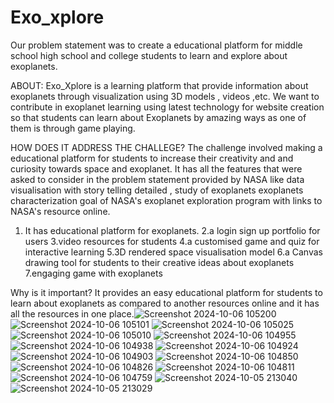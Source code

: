 # Exo_xplore
 
Our problem statement was to create a educational platform for middle school high school and college students to learn and explore about exoplanets.

ABOUT:
 Exo_Xplore is a learning platform that provide information about exoplanets through visualization using 3D models , videos ,etc. We want to contribute in exoplanet learning using latest technology for website creation so that students can learn about Exoplanets by amazing ways as one of them is through game playing.

HOW DOES IT ADDRESS THE CHALLEGE?
The challenge involved making a educational platform for students to increase their creativity and and curiosity towards space and exoplanet. It has all the features that were asked to consider in the problem statement provided by NASA like data visualisation with story telling detailed , study of exoplanets exoplanets characterization goal of NASA's exoplanet exploration program with links to NASA's resource online.

1. It has educational platform for exoplanets.
2.a login sign up portfolio for users
3.video resources for students
4.a customised game and quiz for interactive learning
5.3D rendered space visualisation model
6.a Canvas drawing tool for students to their creative ideas about exoplanets
7.engaging game with exoplanets

Why is it important?
It provides an easy educational platform for students to learn about exoplanets as compared to another resources online and it has all the resources in one place.![Screenshot 2024-10-06 105200](https://github.com/user-attachments/assets/4bfa2418-7e64-43a6-8a84-d3abb8e1113e)
![Screenshot 2024-10-06 105101](https://github.com/user-attachments/assets/55212bb3-c95c-4477-b129-93baa7811a8e)
![Screenshot 2024-10-06 105025](https://github.com/user-attachments/assets/731ee009-7da4-442d-b55a-71d1886572cc)
![Screenshot 2024-10-06 105010](https://github.com/user-attachments/assets/c7183a80-4e62-494e-9c7f-88646f12a9bc)
![Screenshot 2024-10-06 104955](https://github.com/user-attachments/assets/4736a6a0-ee75-4fbc-ba93-a78793e468dc)
![Screenshot 2024-10-06 104938](https://github.com/user-attachments/assets/b8012080-735f-47be-9ebc-c665d093fbc1)
![Screenshot 2024-10-06 104924](https://github.com/user-attachments/assets/f14f1261-2970-4ecd-b1a9-d9a1560da993)
![Screenshot 2024-10-06 104903](https://github.com/user-attachments/assets/58c73498-9170-4628-a791-19812cac9053)
![Screenshot 2024-10-06 104850](https://github.com/user-attachments/assets/8f93f4ef-3f78-4770-ab14-13c0b46c95d1)
![Screenshot 2024-10-06 104826](https://github.com/user-attachments/assets/ce8ac739-098d-4224-b5da-fb31797c3e74)
![Screenshot 2024-10-06 104811](https://github.com/user-attachments/assets/ee0119ab-7ecf-46fc-94a9-96f822431ab1)
![Screenshot 2024-10-06 104759](https://github.com/user-attachments/assets/55bec971-7cda-4e4b-8b7e-67f6e576876d)
![Screenshot 2024-10-05 213040](https://github.com/user-attachments/assets/01218a83-47a1-415a-9e21-e13398c0963a)
![Screenshot 2024-10-05 213029](https://github.com/user-attachments/assets/1317d42c-96c5-437a-b3d1-1f3d407276f2)
